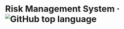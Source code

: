 # Risk Management System &middot; ![GitHub top language](https://img.shields.io/github/languages/top/ali-mohamed-nasser/Risk-Management-System)
